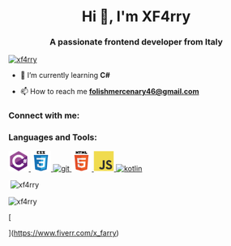 <h1 align="center">Hi 👋, I'm XF4rry</h1>
<h3 align="center">A passionate frontend developer from Italy</h3>

<p align="left"> <a href="https://github.com/ryo-ma/github-profile-trophy"><img src="https://github-profile-trophy.vercel.app/?username=xf4rry" alt="xf4rry" /></a> </p>

- 🌱 I’m currently learning **C#**

- 📫 How to reach me **folishmercenary46@gmail.com**

<h3 align="left">Connect with me:</h3>
<p align="left">
</p>

<h3 align="left">Languages and Tools:</h3>
<p align="left"> <a href="https://www.w3schools.com/cs/" target="_blank" rel="noreferrer"> <img src="https://raw.githubusercontent.com/devicons/devicon/master/icons/csharp/csharp-original.svg" alt="csharp" width="40" height="40"/> </a> <a href="https://www.w3schools.com/css/" target="_blank" rel="noreferrer"> <img src="https://raw.githubusercontent.com/devicons/devicon/master/icons/css3/css3-original-wordmark.svg" alt="css3" width="40" height="40"/> </a> <a href="https://git-scm.com/" target="_blank" rel="noreferrer"> <img src="https://www.vectorlogo.zone/logos/git-scm/git-scm-icon.svg" alt="git" width="40" height="40"/> </a> <a href="https://www.w3.org/html/" target="_blank" rel="noreferrer"> <img src="https://raw.githubusercontent.com/devicons/devicon/master/icons/html5/html5-original-wordmark.svg" alt="html5" width="40" height="40"/> </a> <a href="https://developer.mozilla.org/en-US/docs/Web/JavaScript" target="_blank" rel="noreferrer"> <img src="https://raw.githubusercontent.com/devicons/devicon/master/icons/javascript/javascript-original.svg" alt="javascript" width="40" height="40"/> </a> <a href="https://kotlinlang.org" target="_blank" rel="noreferrer"> <img src="https://www.vectorlogo.zone/logos/kotlinlang/kotlinlang-icon.svg" alt="kotlin" width="40" height="40"/> </a> </p>

<p>&nbsp;<img align="center" src="https://github-readme-stats.vercel.app/api?username=xf4rry&show_icons=true&locale=en" alt="xf4rry" /></p>

<p><img align="center" src="https://github-readme-streak-stats.herokuapp.com/?user=xf4rry&" alt="xf4rry" /></p>

<div itemscope="" itemtype="http://schema.org/Person" class="fiverr-seller-widget" style="display: inline-block;">[

<div id="fiverr-widget-seller-data" style="display: none;">

<div itemprop="name">x_farry</div>

<div itemscope="" itemtype="http://schema.org/Organization"><span itemprop="name">Fiverr</span></div>

<div itemprop="jobtitle">Seller</div>

<div itemprop="description">👋 Ciao! I'm Christian, an Italian high school student with a passion for all things ICT. If you're in need of programming tips and help or creative graphic design, you've come to the right place. Proficient in C#, Kotlin, and Flowgorithm programming, I also have a creative side and love designing graphics. Whether you need code for your project or eye-catching graphics for your business, I'm here to help. Let's collaborate and bring your ideas to life! :D</div>

</div>

](https://www.fiverr.com/x_farry)</div>
